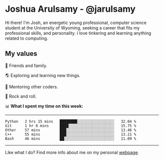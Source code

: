 # Joshua Arulsamy - @jarulsamy

Hi there! I'm Josh, an energetic young professional, computer science student at the University of Wyoming, seeking a career that fits my professional skills, and personality. I love tinkering and learning anything related to computing.

## My values

:yellow_heart: Friends and family.

:earth_americas: Exploring and learning new things.

:book: Mentoring other coders.

:guitar: Rock and roll.

:bar_chart: **What I spent my time on this week:**

------
<!--START_SECTION:waka-->
```text
Python   2 hrs 15 mins   ████████░░░░░░░░░░░░░░░░░   32.04 % 
Git      1 hr 6 mins     ████░░░░░░░░░░░░░░░░░░░░░   15.75 % 
Other    57 mins         ███░░░░░░░░░░░░░░░░░░░░░░   13.46 % 
C++      55 mins         ███░░░░░░░░░░░░░░░░░░░░░░   13.21 % 
Bash     46 mins         ██░░░░░░░░░░░░░░░░░░░░░░░   11.09 %
```
<!--END_SECTION:waka-->
------

Like what I do? Find more info about me on my personal [webpage](https://arulsamy.me).
